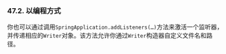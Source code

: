 
### 47.2. 以编程方式

你也可以通过调用`SpringApplication.addListeners(…)`方法来激活一个监听器，并传递相应的`Writer`对象。该方法允许你通过`Writer`构造器自定义文件名和路径。
